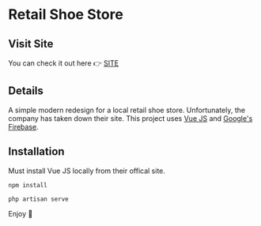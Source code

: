 # Retail Shoe Store

## Visit Site
You can check it out here :point_right: <a href="https://shoesters-d25da.web.app" target="_blank"> SITE </a>

## Details
A simple modern redesign for a local retail shoe store. Unfortunately, the company has taken down their site. This project uses <a href="https://vuejs.org" target="_blank">Vue JS</a> and <a href="https://firebase.google.com" target="_blank">Google's Firebase</a>.

## Installation
Must install Vue JS locally from their offical site.

```
npm install
```

```
php artisan serve
```

Enjoy :palm_tree:

